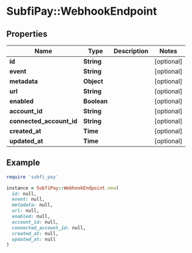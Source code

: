 # SubfiPay::WebhookEndpoint

## Properties

| Name | Type | Description | Notes |
| ---- | ---- | ----------- | ----- |
| **id** | **String** |  | [optional] |
| **event** | **String** |  | [optional] |
| **metadata** | **Object** |  | [optional] |
| **url** | **String** |  | [optional] |
| **enabled** | **Boolean** |  | [optional] |
| **account_id** | **String** |  | [optional] |
| **connected_account_id** | **String** |  | [optional] |
| **created_at** | **Time** |  | [optional] |
| **updated_at** | **Time** |  | [optional] |

## Example

```ruby
require 'subfi_pay'

instance = SubfiPay::WebhookEndpoint.new(
  id: null,
  event: null,
  metadata: null,
  url: null,
  enabled: null,
  account_id: null,
  connected_account_id: null,
  created_at: null,
  updated_at: null
)
```

